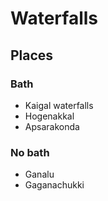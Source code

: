 # Waterfalls

## Places
### Bath
* Kaigal waterfalls
* Hogenakkal
* Apsarakonda

### No bath
* Ganalu
* Gaganachukki